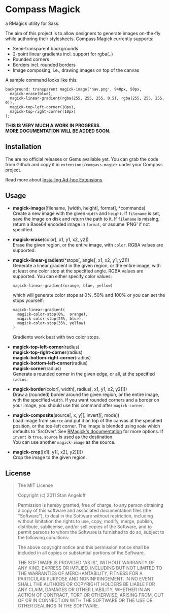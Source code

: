 Compass Magick
==============

a RMagick utility for Sass.

The aim of this project is to allow designers to generate images on-the-fly
while authoring their stylesheets. Compass Magick currently supports:

* Semi-transparent backgrounds
* 2-point linear gradients incl. support for rgba(..)
* Rounded corners
* Borders incl. rounded borders
* Image composing, i.e., drawing images on top of the canvas

A sample command looks like this:

    background: transparent magick-image('nav.png', 940px, 50px,
      magick-erase(blue),
      magick-linear-gradient(rgba(255, 255, 255, 0.5), rgba(255, 255, 255, 0)),
      magick-top-left-corner(10px),
      magick-top-right-corner(10px)
    );

**THIS IS VERY MUCH A WORK IN PROGRESS.  
  MORE DOCUMENTATION WILL BE ADDED SOON.**

Installation
------------

The are no official releases or Gems available yet. You can grab the code
from Github and copy it in `extensions/compass-magick` under your Compass
project.

Read more about [Installing Ad-hoc Extensions](http://compass-style.org/docs/tutorials/extensions/).

Usage
-----

* **magick-image**([filename, ]width, height[, format], *commands)  
  Create a new image with the given `width` and `height`. If `filename` is
  set, save the image on disk and return the path to it. If `filename` is
  missing, return a Base64 encoded image in `format`, or assume 'PNG' if not
  specified.

* **magick-erase**(color[, x1, y1, x2, y2])  
  Erase the given region, or the entire image, with `color`. RGBA values are
  supported.

* **magick-linear-gradient**(*stops[, angle[, x1, x2, y1, y2]])  
  Generate a linear gradient in the given region, or the entire image, with
  at least one color stop at the specified angle. RGBA values are supported. 
  You can either specify color values:

      magick-linear-gradient(orange, blue, yellow)

  which will generate color stops at 0%, 50% and 100% or you can set the stops
  yourself:

      magick-linear-gradient(
        magick-color-stop(0%,  orange),
        magick-color-stop(25%, blue),
        magick-color-stop(35%, yellow)
      )

  Gradients work best with two color stops.

* **magick-top-left-corner**(radius)  
  **magick-top-right-corner**(radius)  
  **magick-bottom-right-corner**(radius)  
  **magick-bottom-left-corner**(radius)  
  **magick-corner**(radius)  
  Generate a rounded corner in the given edge, or all, at the specified
  `radius`.

* **magick-border**(color[, width[, radius[, x1, y1, x2, y2]]])  
  Draw a (rounded) border around the given region, or the entire image, with
  the specified `width`. If you want rounded corners and a border on your
  image, you should use this command after `magick-corner`.

* **magick-composite**(source[, x, y][, invert][, mode])  
  Load image from `source` and put it on top of the canvas at the specified
  position, or the top-left corner. The image is blended using `mode` which
  defaults to 'SrcOver'. See [RMagick's documentation](http://studio.imagemagick.org/RMagick/doc/constants.html#CompositeOperator)
  for more options. If `invert` is `true`, `source` is used as the
  destination.  
  You can use another `magick-image` as the source.

* **magick-crop**([x1[, y1[, x2[, y2]]]])  
  Crop the image to the given region.

License
-------

> The MIT License
> 
> Copyright (c) 2011 Stan Angeloff
> 
> Permission is hereby granted, free of charge, to any person obtaining a copy
> of this software and associated documentation files (the "Software"), to deal
> in the Software without restriction, including without limitation the rights
> to use, copy, modify, merge, publish, distribute, sublicense, and/or sell
> copies of the Software, and to permit persons to whom the Software is
> furnished to do so, subject to the following conditions:
> 
> The above copyright notice and this permission notice shall be included in
> all copies or substantial portions of the Software.
> 
> THE SOFTWARE IS PROVIDED "AS IS", WITHOUT WARRANTY OF ANY KIND, EXPRESS OR
> IMPLIED, INCLUDING BUT NOT LIMITED TO THE WARRANTIES OF MERCHANTABILITY,
> FITNESS FOR A PARTICULAR PURPOSE AND NONINFRINGEMENT. IN NO EVENT SHALL THE
> AUTHORS OR COPYRIGHT HOLDERS BE LIABLE FOR ANY CLAIM, DAMAGES OR OTHER
> LIABILITY, WHETHER IN AN ACTION OF CONTRACT, TORT OR OTHERWISE, ARISING FROM,
> OUT OF OR IN CONNECTION WITH THE SOFTWARE OR THE USE OR OTHER DEALINGS IN
> THE SOFTWARE.
